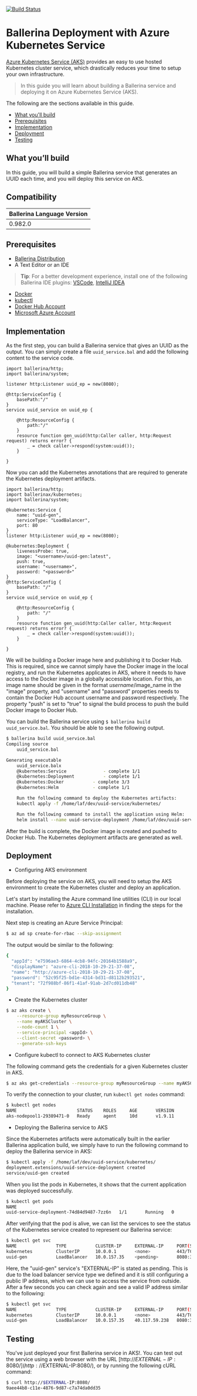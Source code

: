 [![Build Status](https://travis-ci.org/ballerina-guides/ballerina-aks-deployment.svg?branch=master)](https://travis-ci.org/ballerina-guides/ballerina-aks-deployment)

# Ballerina Deployment with Azure Kubernetes Service

[Azure Kubernetes Service (AKS)](https://azure.microsoft.com/en-us/services/kubernetes-service/) provides an easy to use hosted Kubernetes cluster service, which drastically reduces your time to setup your own infrastructure.

> In this guide you will learn about building a Ballerina service and deploying it on Azure Kubernetes Service (AKS).

The following are the sections available in this guide.

- [What you'll build](#what-youll-build)
- [Prerequisites](#prerequisites)
- [Implementation](#implementation)
- [Deployment](#deployment)
- [Testing](#testing)

## What you’ll build 

In this guide, you will build a simple Ballerina service that generates an UUID each time, and you will deploy this service on AKS. 

## Compatibility

| Ballerina Language Version 
| -------------------------- 
| 0.982.0

## Prerequisites
 
- [Ballerina Distribution](https://ballerina.io/learn/getting-started/)
- A Text Editor or an IDE 
> **Tip**: For a better development experience, install one of the following Ballerina IDE plugins: [VSCode](https://marketplace.visualstudio.com/items?itemName=ballerina.ballerina), [IntelliJ IDEA](https://plugins.jetbrains.com/plugin/9520-ballerina) 
- [Docker](https://docs.docker.com/engine/installation/)
- [kubectl](https://kubernetes.io/docs/tasks/tools/install-kubectl/)
- [Docker Hub Account](https://hub.docker.com/)
- [Microsoft Azure Account](https://azure.microsoft.com/en-us/free/)


## Implementation

As the first step, you can build a Ballerina service that gives an UUID as the output. You can simply create a file `uuid_service.bal` and add the following content to the service code.

```ballerina
import ballerina/http;
import ballerina/system;

listener http:Listener uuid_ep = new(8080);

@http:ServiceConfig {
    basePath:"/"
}
service uuid_service on uuid_ep {

    @http:ResourceConfig {
        path:"/"
    }
    resource function gen_uuid(http:Caller caller, http:Request request) returns error? {
        _ = check caller->respond(system:uuid());
    }

}
```

Now you can add the Kubernetes annotations that are required to generate the Kubernetes deployment artifacts. 

```ballerina
import ballerina/http;
import ballerinax/kubernetes;
import ballerina/system;

@kubernetes:Service {
    name: "uuid-gen",
    serviceType: "LoadBalancer",
    port: 80
}
listener http:Listener uuid_ep = new(8080);

@kubernetes:Deployment {
    livenessProbe: true,
    image: "<username>/uuid-gen:latest",
    push: true,
    username: "<username>",
    password: "<password>"
}
@http:ServiceConfig {
    basePath: "/"
}
service uuid_service on uuid_ep {

    @http:ResourceConfig {
        path: "/"
    }
    resource function gen_uuid(http:Caller caller, http:Request request) returns error? {
        _ = check caller->respond(system:uuid());
    }

}
```
We will be building a Docker image here and publishing it to Docker Hub. This is required, since we cannot simply have the Docker image in the local registry, and run the Kubernetes applicates in AKS, where it needs to have access to the Docker image in a globally accessible location. For this, an image name should be given in the format $username/$image_name in the "image" property, and "username" and "password" properties needs to contain the Docker Hub account username and password respectively. The property "push" is set to "true" to signal the build process to push the build Docker image to Docker Hub.

You can build the Ballerina service using `$ ballerina build uuid_service.bal`. You should be able to see the following output. 

```bash
$ ballerina build uuid_service.bal
Compiling source
    uuid_service.bal

Generating executable
    uuid_service.balx
	@kubernetes:Service 			 - complete 1/1
	@kubernetes:Deployment 			 - complete 1/1
	@kubernetes:Docker 			 - complete 3/3 
	@kubernetes:Helm 			 - complete 1/1

	Run the following command to deploy the Kubernetes artifacts: 
	kubectl apply -f /home/laf/dev/uuid-service/kubernetes/

	Run the following command to install the application using Helm: 
	helm install --name uuid-service-deployment /home/laf/dev/uuid-service/kubernetes/uuid-service-deployment
```

After the build is complete, the Docker image is created and pushed to Docker Hub. The Kubernetes deployment artifacts are generated as well.
    
## Deployment

- Configuring AKS environment

Before deploying the service on AKS, you will need to setup the AKS environment to create the Kubernetes cluster and deploy an application.

Let's start by installing the Azure command line utilities (CLI) in our local machine. Please refer to [Azure CLI Installation](https://docs.microsoft.com/en-us/cli/azure/install-azure-cli?view=azure-cli-latest) in finding the steps for the installation.

Next step is creating an Azure Service Principal:

```bash 
$ az ad sp create-for-rbac --skip-assignment
```

The output would be similar to the following:

```bash 
{
  "appId": "e7596ae3-6864-4cb8-94fc-20164b1588a9",
  "displayName": "azure-cli-2018-10-29-21-37-08",
  "name": "http://azure-cli-2018-10-29-21-37-08",
  "password": "52c95f25-bd1e-4314-bd31-d8112b293521",
  "tenant": "72f988bf-86f1-41af-91ab-2d7cd011db48"
}
```

- Create the Kubernetes cluster

```bash 
$ az aks create \
    --resource-group myResourceGroup \
    --name myAKSCluster \
    --node-count 1 \
    --service-principal <appId> \
    --client-secret <password> \
    --generate-ssh-keys
```

- Configure kubectl to connect to AKS Kubernetes cluster

The following command gets the credentials for a given Kubernetes cluster in AKS.

```bash
$ az aks get-credentials --resource-group myResourceGroup --name myAKSCluster
```

To verify the connection to your cluster, run `kubectl get nodes` command:

```bash
$ kubectl get nodes
NAME                       STATUS    ROLES     AGE       VERSION
aks-nodepool1-29389471-0   Ready     agent     10d       v1.9.11

```

- Deploying the Ballerina service to AKS

Since the Kubernetes artifacts were automatically built in the earlier Ballerina application build, we simply have to run the following command to deploy the Ballerina service in AKS:

```bash
$ kubectl apply -f /home/laf/dev/uuid-service/kubernetes/
deployment.extensions/uuid-service-deployment created
service/uuid-gen created
```

When you list the pods in Kubernetes, it shows that the current application was deployed successfully.

```bash
$ kubectl get pods
NAME
uuid-service-deployment-74d84d9487-7zz6n   1/1       Running   0          33s
```

After verifying that the pod is alive, we can list the services to see the status of the Kubernetes service created to represent our Ballerina service:

```bash
$ kubectl get svc
NAME               TYPE           CLUSTER-IP     EXTERNAL-IP     PORT(S)          AGE
kubernetes         ClusterIP      10.0.0.1       <none>          443/TCP          10d
uuid-gen           LoadBalancer   10.0.157.35    <pending>       8080:31744/TCP   43s
```

Here, the "uuid-gen" service's "EXTERNAL-IP" is stated as pending. This is due to the load balancer service type we defined and it is still configuring a public IP address, which we can use to access the service from outside. After a few seconds you can check again and see a valid IP address similar to the following:

```bash
$ kubectl get svc
NAME               TYPE           CLUSTER-IP     EXTERNAL-IP     PORT(S)          AGE
kubernetes         ClusterIP      10.0.0.1       <none>          443/TCP          10d
uuid-gen           LoadBalancer   10.0.157.35    40.117.59.238   8080:31744/TCP   1m
```

## Testing

You've just deployed your first Ballerina service in AKS!. You can test out the service using a web browser with the URL [http://$EXTERNAL-IP:8080/](http://$EXTERNAL-IP:8080/), or by running the following cURL command:

```bash
$ curl http://$EXTERNAL-IP:8080/
9aee44b8-c11e-4876-9d87-c7a74da0dd35
```


